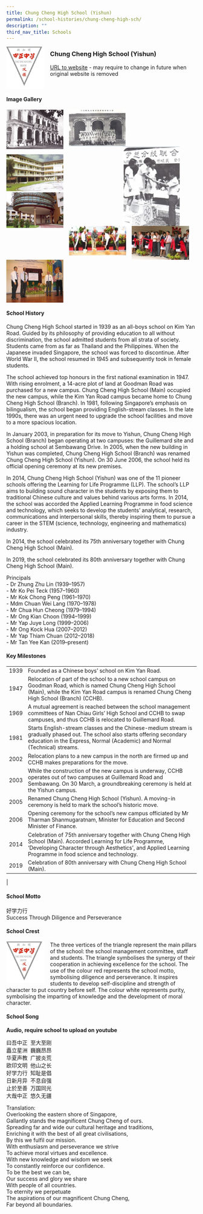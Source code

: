```yaml
---
title: Chung Cheng High School (Yishun)
permalink: /school-histories/chung-cheng-high-sch/
description: ""
third_nav_title: Schools
---
```

<img src="/images/chungchenghighyishun1.jpg" style="width:20%;margin-right:15px;" align = "left">

### **Chung Cheng High School (Yishun)**
[URL to website](http://chungchenghighyishun.moe.edu.sg/) - may require to change in future when original website is removed

<br clear="left">

#### **Image Gallery**

<p><a href="https://staging.d1yxymztqoj7qn.amplifyapp.com/images/chungchenghighyishun2.jpg">  
<img src="/images/chungchenghighyishun2.jpg" style="width:30%;margin-right:15px;" align = "left">
</a></p>

<p><a href="https://staging.d1yxymztqoj7qn.amplifyapp.com/images/chungchenghighyishun3.jpg">  
<img src="/images/chungchenghighyishun3.jpg" style="width:30%;margin-right:15px;" align = "left">
</a></p>

<p><a href="https://staging.d1yxymztqoj7qn.amplifyapp.com/images/chungchenghighyishun4.jpg">  
<img src="/images/chungchenghighyishun4.jpg" style="width:30%;margin-right:45px;" align = "right">
</a></p>

<br clear="left">

<p><a href="https://staging.d1yxymztqoj7qn.amplifyapp.com/images/chungchenghighyishun5.jpg">  
<img src="/images/chungchenghighyishun5.jpg" style="width:30%;margin-right:15px;" align = "left">
</a></p>

<p><a href="https://staging.d1yxymztqoj7qn.amplifyapp.com/images/chungchenghighyishun6.jpg">  
<img src="/images/chungchenghighyishun6.jpg" style="width:30%;margin-right:15px;" align = "left">
</a></p>

<p><a href="https://staging.d1yxymztqoj7qn.amplifyapp.com/images/chungchenghighyishun7.jpg">  
<img src="/images/chungchenghighyishun7.jpg" style="width:30%;margin-right:15px;" align = "left">
</a></p>

<p><a href="https://staging.d1yxymztqoj7qn.amplifyapp.com/images/chungchenghighyishun9.jpg">  
<img src="/images/chungchenghighyishun9.jpg" style="width:30%;margin-right:15px;" align = "left">
</a></p>

<br clear="left">

#### **School History**
Chung Cheng High School started in 1939 as an all-boys school on Kim Yan Road. Guided by its philosophy of providing education to all without discrimination, the school admitted students from all strata of society. Students came from as far as Thailand and the Philippines. When the Japanese invaded Singapore, the school was forced to discontinue. After World War II, the school resumed in 1945 and subsequently took in female students.

The school achieved top honours in the first national examination in 1947. With rising enrolment, a 14-acre plot of land at Goodman Road was purchased for a new campus. Chung Cheng High School (Main) occupied the new campus, while the Kim Yan Road campus became home to Chung Cheng High School (Branch). In 1981, following Singapore’s emphasis on bilingualism, the school began providing English-stream classes. In the late 1990s, there was an urgent need to upgrade the school facilities and move to a more spacious location.

In January 2003, in preparation for its move to Yishun, Chung Cheng High School (Branch) began operating at two campuses: the Guillemard site and a holding school at Sembawang Drive. In 2005, when the new building in Yishun was completed, Chung Cheng High School (Branch) was renamed Chung Cheng High School (Yishun). On 30 June 2006, the school held its official opening ceremony at its new premises.

In 2014, Chung Cheng High School (Yishun) was one of the 11 pioneer schools offering the Learning for Life Programme (LLP). The school’s LLP aims to building sound character in the students by exposing them to traditional Chinese culture and values behind various arts forms. In 2014, the school was accorded the Applied Learning Programme in food science and technology, which seeks to develop the students’ analytical, research, communications and interpersonal skills, thereby inspiring them to pursue a career in the STEM (science, technology, engineering and mathematics) industry. 

In 2014, the school celebrated its 75th anniversary together with Chung Cheng High School (Main).   
  
In 2019, the school celebrated its 80th anniversary together with Chung Cheng High School (Main).

Principals<br>
\- Dr Zhung Zhu Lin (1939–1957)<br>
\- Mr Ko Pei Teck (1957–1960)<br>
\- Mr Kok Chong Peng (1961–1970)<br>
\- Mdm Chuan Wei Lang (1970–1978)<br>
\- Mr Chua Hun Cheong (1979–1994)<br>
\- Mr Ong Kian Choon (1994–1999)<br>
\- Mr Yap Juye Long (1999–2006)<br>
\- Mr Ong Kock Hua (2007–2012)<br>
\- Mr Yap Thiam Chuan (2012–2018)<br>
\- Mr Tan Yee Kan (2019–present)

#### **Key Milestones**

|  |  |
|:---:|---|
| 1939 | Founded as a Chinese boys’ school on Kim Yan Road. |
| 1947 | Relocation of part of the school to a new school campus on Goodman Road, which is named Chung Cheng High School (Main), while the Kim Yan Road campus is renamed Chung Cheng High School (Branch) (CCHB). |
| 1969 | A mutual agreement is reached between the school management committees of Nan Chiau Girls’ High School and CCHB to swap campuses, and thus CCHB is relocated to Guillemard Road. |
| 1981 | Starts English-stream classes and the Chinese-medium stream is gradually phased out. The school also starts offering secondary education in the Express, Normal (Academic) and Normal (Technical) streams. |
| 2002 | Relocation plans to a new campus in the north are firmed up and CCHB makes preparations for the move. |
| 2003 | While the construction of the new campus is underway, CCHB operates out of two campuses at Guillemard Road and Sembawang. On 30 March, a groundbreaking ceremony is held at the Yishun campus. |
| 2005 | Renamed Chung Cheng High School (Yishun). A moving-in ceremony is held to mark the school’s historic move. |
| 2006 | Opening ceremony for the school’s new campus officiated by Mr Tharman Shanmugaratnam, Minister for Education and Second Minister of Finance. |
| 2014 | Celebration of 75th anniversary together with Chung Cheng High School (Main). Accorded Learning for Life Programme, ‘Developing Character through Aesthetics’, and Applied Learning Programme in food science and technology. |
| 2019 | Celebration of 80th anniversary with Chung Cheng High School (Main). |
|

#### **School Motto**
好学力行<br>
Success Through Diligence and Perseverance

#### **School Crest**
<img src="/images/chungchenghighyishun1.jpg" style="width:20%;margin-right:15px;" align = "left">

The three vertices of the triangle represent the main pillars of the school: the school management committee, staff and students. The triangle symbolises the synergy of their cooperation in achieving excellence for the school. The use of the colour red represents the school motto, symbolising diligence and perseverance. It inspires students to develop self-discipline and strength of character to put country before self. The colour white represents purity, symbolising the imparting of knowledge and the development of moral character.

#### **School Song**
**Audio, require school to upload on youtube**

曰吾中正  至大至刚<br>
矗立星洲  巍巍昂昂<br>
华夏声教  广披炎荒<br>
欧印文明  他山之长<br>
好学力行  知耻是倡<br>
日新月异  不息自强<br>
止於至善  万国同光<br>
大哉中正  悠久无疆

Translation:<br>
Overlooking the eastern shore of Singapore,<br>
Gallantly stands the magnificent Chung Cheng of ours.<br>
Spreading far and wide our cultural heritage and traditions,<br>
Enriching it with the best of all great civilisations,<br>
By this we fulfil our mission.<br>
With enthusiasm and perseverance we strive<br>
To achieve moral virtues and excellence.<br>
With new knowledge and wisdom we seek<br>
To constantly reinforce our confidence.<br>
To be the best we can be,<br>
Our success and glory we share<br>
With people of all countries.<br>
To eternity we perpetuate<br>
The aspirations of our magnificent Chung Cheng,<br>
Far beyond all boundaries.